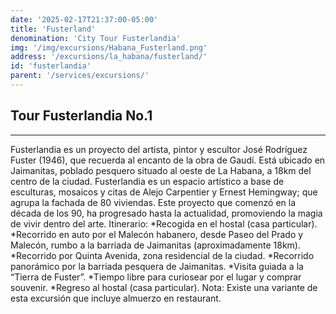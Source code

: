 ```yaml
---
date: '2025-02-17T21:37:00-05:00'
title: 'Fusterland'
denomination: 'City Tour Fusterlandia'
img: '/img/excursions/Habana_Fusterland.png'
address: '/excursions/la_habana/fusterland/'
id: 'fusterlandia'
parent: '/services/excursions/'
---
```


## Tour Fusterlandia No.1
---

Fusterlandia es un proyecto del artista, pintor y escultor José Rodríguez Fuster (1946), que recuerda al encanto de la obra de Gaudí. Está ubicado en Jaimanitas, poblado pesquero situado al oeste de La Habana, a 18km del centro de la ciudad.
Fusterlandia es un espacio artístico a base de esculturas, mosaicos y citas de Alejo Carpentier y Ernest Hemingway; que agrupa la fachada de 80 viviendas. Este proyecto que comenzó en la década de los 90, ha progresado hasta la actualidad, promoviendo la magia de vivir dentro del arte.
Itinerario:
*Recogida en el hostal (casa particular).
*Recorrido en auto por el Malecón habanero, desde Paseo del Prado y Malecón, rumbo a la barriada de Jaimanitas (aproximadamente 18km).
*Recorrido por Quinta Avenida, zona residencial de la ciudad.
*Recorrido panorámico por la barriada pesquera de Jaimanitas.
*Visita guiada a la “Tierra de Fuster”.
*Tiempo libre para curiosear por el lugar y comprar souvenir.
*Regreso al hostal (casa particular).
Nota: Existe una variante de esta excursión que incluye almuerzo en restaurant.

